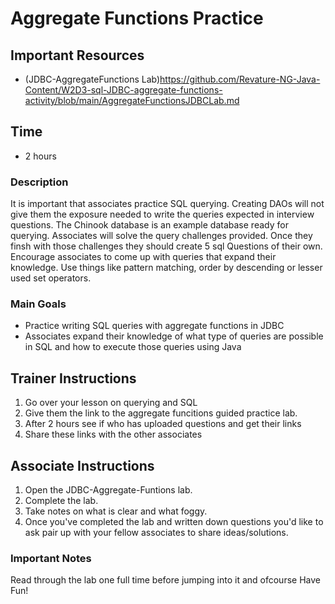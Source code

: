 # Aggregate Functions Practice

## Important Resources
- (JDBC-AggregateFunctions Lab)https://github.com/Revature-NG-Java-Content/W2D3-sql-JDBC-aggregate-functions-activity/blob/main/AggregateFunctionsJDBCLab.md

## Time
- 2 hours

### Description
It is important that associates practice SQL querying. Creating DAOs will not give them the exposure needed to write the queries expected in interview questions. The Chinook database is an example database ready for querying. Associates will solve the query challenges provided. Once they finsh with those challenges they should create 5 sql Questions of their own. Encourage associates to come up with queries that expand their knowledge. Use things like pattern matching, order by descending or lesser used set operators.

### Main Goals
- Practice writing SQL queries with aggregate functions in JDBC
- Associates expand their knowledge of what type of queries are possible in SQL and how to execute those queries using Java

## Trainer Instructions
1. Go over your lesson on querying and SQL
2. Give them the link to the aggregate funcitions guided practice lab.
3. After 2 hours see if who has uploaded questions and get their links
4. Share these links with the other associates


## Associate Instructions
1. Open the JDBC-Aggregate-Funtions lab.
2. Complete the lab.
3. Take notes on what is clear and what foggy.
4. Once you've completed the lab and written down questions you'd like to ask pair up with your fellow associates to share ideas/solutions.

### Important Notes
Read through the lab one full time before jumping into it and ofcourse Have Fun!
